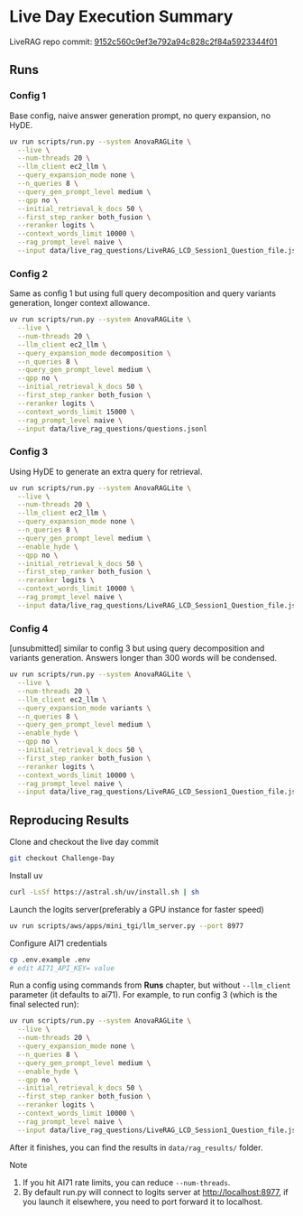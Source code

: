 # Live Day Execution Summary

LiveRAG repo commit: [9152c560c9ef3e792a94c828c2f84a5923344f01](https://github.com/rmit-ir/LiveRAG/tree/9152c560c9ef3e792a94c828c2f84a5923344f01)

## Runs

### Config 1

Base config, naive answer generation prompt, no query expansion, no HyDE.

```bash
uv run scripts/run.py --system AnovaRAGLite \
  --live \
  --num-threads 20 \
  --llm_client ec2_llm \
  --query_expansion_mode none \
  --n_queries 8 \
  --query_gen_prompt_level medium \
  --qpp no \
  --initial_retrieval_k_docs 50 \
  --first_step_ranker both_fusion \
  --reranker logits \
  --context_words_limit 10000 \
  --rag_prompt_level naive \
  --input data/live_rag_questions/LiveRAG_LCD_Session1_Question_file.jsonl
```

### Config 2

Same as config 1 but using full query decomposition and query variants generation, longer context allowance.

```bash
uv run scripts/run.py --system AnovaRAGLite \
  --live \
  --num-threads 20 \
  --llm_client ec2_llm \
  --query_expansion_mode decomposition \
  --n_queries 8 \
  --query_gen_prompt_level medium \
  --qpp no \
  --initial_retrieval_k_docs 50 \
  --first_step_ranker both_fusion \
  --reranker logits \
  --context_words_limit 15000 \
  --rag_prompt_level naive \
  --input data/live_rag_questions/questions.jsonl
```

### Config 3

Using HyDE to generate an extra query for retrieval.

```bash
uv run scripts/run.py --system AnovaRAGLite \
  --live \
  --num-threads 20 \
  --llm_client ec2_llm \
  --query_expansion_mode none \
  --n_queries 8 \
  --query_gen_prompt_level medium \
  --enable_hyde \
  --qpp no \
  --initial_retrieval_k_docs 50 \
  --first_step_ranker both_fusion \
  --reranker logits \
  --context_words_limit 10000 \
  --rag_prompt_level naive \
  --input data/live_rag_questions/LiveRAG_LCD_Session1_Question_file.jsonl
```

### Config 4

[unsubmitted] similar to config 3 but using query decomposition and variants generation. Answers longer than 300 words will be condensed.

```bash
uv run scripts/run.py --system AnovaRAGLite \
  --live \
  --num-threads 20 \
  --llm_client ec2_llm \
  --query_expansion_mode variants \
  --n_queries 8 \
  --query_gen_prompt_level medium \
  --enable_hyde \
  --qpp no \
  --initial_retrieval_k_docs 50 \
  --first_step_ranker both_fusion \
  --reranker logits \
  --context_words_limit 10000 \
  --rag_prompt_level naive \
  --input data/live_rag_questions/LiveRAG_LCD_Session1_Question_file.jsonl
```

## Reproducing Results

Clone and checkout the live day commit

```bash
git checkout Challenge-Day
```

Install uv

```bash
curl -LsSf https://astral.sh/uv/install.sh | sh
```

Launch the logits server(preferably a GPU instance for faster speed)

```bash
uv run scripts/aws/apps/mini_tgi/llm_server.py --port 8977
```

Configure AI71 credentials

```bash
cp .env.example .env
# edit AI71_API_KEY= value
```

Run a config using commands from **Runs** chapter, but without `--llm_client` parameter (it defaults to ai71).
For example, to run config 3 (which is the final selected run):

```bash
uv run scripts/run.py --system AnovaRAGLite \
  --live \
  --num-threads 20 \
  --query_expansion_mode none \
  --n_queries 8 \
  --query_gen_prompt_level medium \
  --enable_hyde \
  --qpp no \
  --initial_retrieval_k_docs 50 \
  --first_step_ranker both_fusion \
  --reranker logits \
  --context_words_limit 10000 \
  --rag_prompt_level naive \
  --input data/live_rag_questions/LiveRAG_LCD_Session1_Question_file.jsonl
```

After it finishes, you can find the results in `data/rag_results/` folder.

Note

1. If you hit AI71 rate limits, you can reduce `--num-threads`.
2. By default run.py will connect to logits server at <http://localhost:8977>, if you launch it elsewhere, you need to port forward it to localhost.
